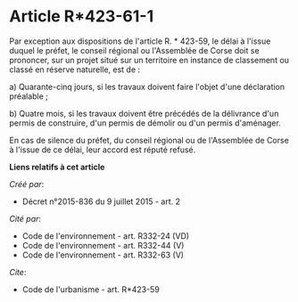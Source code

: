 # Article R*423-61-1

Par exception aux dispositions de l'article R. * 423-59, le délai à l'issue duquel le préfet, le conseil régional ou
l'Assemblée de Corse doit se prononcer, sur un projet situé sur un territoire en instance de classement ou classé en réserve
naturelle, est de : 

a) Quarante-cinq jours, si les travaux doivent faire l'objet d'une déclaration préalable ; 

b) Quatre mois, si les travaux doivent être précédés de la délivrance d'un permis de construire, d'un permis de démolir ou
d'un permis d'aménager. 

En cas de silence du préfet, du conseil régional ou de l'Assemblée de Corse à l'issue de ce délai, leur accord est réputé
refusé.

**Liens relatifs à cet article**

_Créé par_:

  - Décret n°2015-836 du 9 juillet 2015 - art. 2

_Cité par_:

  - Code de l'environnement - art. R332-24 (VD)
  - Code de l'environnement - art. R332-44 (V)
  - Code de l'environnement - art. R332-63 (V)

_Cite_:

  - Code de l'urbanisme - art. R*423-59
